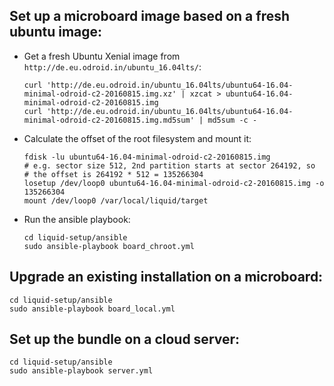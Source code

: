 ## Set up a microboard image based on a fresh ubuntu image:

* Get a fresh Ubuntu Xenial image from `http://de.eu.odroid.in/ubuntu_16.04lts/`:

   ```
   curl 'http://de.eu.odroid.in/ubuntu_16.04lts/ubuntu64-16.04-minimal-odroid-c2-20160815.img.xz' | xzcat > ubuntu64-16.04-minimal-odroid-c2-20160815.img
   curl 'http://de.eu.odroid.in/ubuntu_16.04lts/ubuntu64-16.04-minimal-odroid-c2-20160815.img.md5sum' | md5sum -c -
   ```

* Calculate the offset of the root filesystem and mount it:

   ```
   fdisk -lu ubuntu64-16.04-minimal-odroid-c2-20160815.img
   # e.g. sector size 512, 2nd partition starts at sector 264192, so
   # the offset is 264192 * 512 = 135266304
   losetup /dev/loop0 ubuntu64-16.04-minimal-odroid-c2-20160815.img -o 135266304
   mount /dev/loop0 /var/local/liquid/target
   ```

* Run the ansible playbook:

   ```
   cd liquid-setup/ansible
   sudo ansible-playbook board_chroot.yml
   ```

## Upgrade an existing installation on a microboard:
```
cd liquid-setup/ansible
sudo ansible-playbook board_local.yml
```

## Set up the bundle on a cloud server:
```
cd liquid-setup/ansible
sudo ansible-playbook server.yml
```
